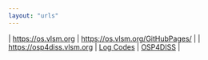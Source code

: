 ```yaml
---
layout: "urls"
---
```


| <https://os.vlsm.org> | <https://os.vlsm.org/GitHubPages/> |
| <https://osp4diss.vlsm.org> | [Log Codes](https://osp4diss.vlsm.org/ETC/logCodes.txt) | [OSP4DISS](https://github.com/OSP4DISS/) |


